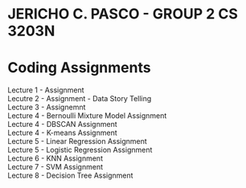 # JERICHO C. PASCO - GROUP 2 CS 3203N

# Coding Assignments
Lecture 1 - Assignment <br>
Lecutre 2 - Assignment - Data Story Telling <br>
Lecture 3 - Assignemnt <br>
Lecture 4 - Bernoulli Mixture Model Assignment <br>
Lecture 4 - DBSCAN Assignment <br>
Lecture 4 - K-means Assignment <br>
Lecture 5 - Linear Regression Assignment <br>
Lecture 5 - Logistic Regression Assignment <br>
Lecture 6 - KNN Assignment <br>
Lecture 7 - SVM Assignment <br>
Lecture 8 - Decision Tree Assignment <br>
